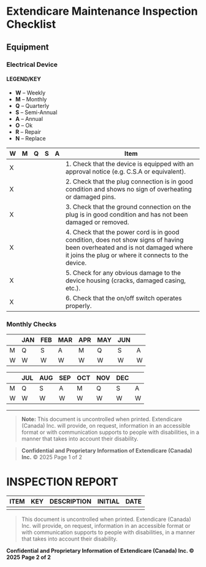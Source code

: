 # Extendicare Maintenance Inspection Checklist

## Equipment
### Electrical Device

#### LEGEND/KEY
- **W** – Weekly
- **M** – Monthly
- **Q** – Quarterly
- **S** – Semi-Annual
- **A** – Annual
- **O** – Ok
- **R** – Repair
- **N** – Replace

| W | M | Q | S | A | Item                                                                 |
|---|---|---|---|---|----------------------------------------------------------------------|
| X |   |   |   |   | 1. Check that the device is equipped with an approval notice (e.g. C.S.A or equivalent). |
| X |   |   |   |   | 2. Check that the plug connection is in good condition and shows no sign of overheating or damaged pins. |
| X |   |   |   |   | 3. Check that the ground connection on the plug is in good condition and has not been damaged or removed. |
| X |   |   |   |   | 4. Check that the power cord is in good condition, does not show signs of having been overheated and is not damaged where it joins the plug or where it connects to the device. |
| X |   |   |   |   | 5. Check for any obvious damage to the device housing (cracks, damaged casing, etc.). |
| X |   |   |   |   | 6. Check that the on/off switch operates properly. |

### Monthly Checks
|   | JAN | FEB | MAR | APR | MAY | JUN | |
|---|-----|-----|-----|-----|-----|-----|---|
| M | Q   | S   | A   | M   | Q   | S   | A   |
| W | W   | W   | W   | W   | W   | W   | W   |

|   | JUL | AUG | SEP | OCT | NOV | DEC | |
|---|-----|-----|-----|-----|-----|-----|---|
| M | Q   | S   | A   | M   | Q   | S   | A   |
| W | W   | W   | W   | W   | W   | W   | W   |

----

> **Note:** This document is uncontrolled when printed. Extendicare (Canada) Inc. will provide, on request, information in an accessible format or with communication supports to people with disabilities, in a manner that takes into account their disability.

> **Confidential and Proprietary Information of Extendicare (Canada) Inc.** © 2025  Page 1 of 2

# INSPECTION REPORT

| ITEM | KEY | DESCRIPTION | INITIAL | DATE |
|------|-----|-------------|---------|------|
|      |     |             |         |      |

> This document is uncontrolled when printed. Extendicare (Canada) Inc. will provide, on request, information in an accessible format or with communication supports to people with disabilities, in a manner that takes into account their disability.

**Confidential and Proprietary Information of Extendicare (Canada) Inc. © 2025**
**Page 2 of 2**